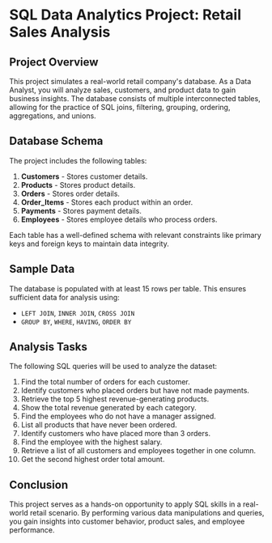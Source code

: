 # SQL Data Analytics Project: Retail Sales Analysis

## Project Overview

This project simulates a real-world retail company's database. As a Data Analyst, you will analyze sales, customers, and product data to gain business insights. The database consists of multiple interconnected tables, allowing for the practice of SQL joins, filtering, grouping, ordering, aggregations, and unions.

## Database Schema

The project includes the following tables:

1. **Customers** - Stores customer details.
2. **Products** - Stores product details.
3. **Orders** - Stores order details.
4. **Order_Items** - Stores each product within an order.
5. **Payments** - Stores payment details.
6. **Employees** - Stores employee details who process orders.

Each table has a well-defined schema with relevant constraints like primary keys and foreign keys to maintain data integrity.

## Sample Data

The database is populated with at least 15 rows per table. This ensures sufficient data for analysis using:

- `LEFT JOIN`, `INNER JOIN`, `CROSS JOIN`
- `GROUP BY`, `WHERE`, `HAVING`, `ORDER BY`

## Analysis Tasks

The following SQL queries will be used to analyze the dataset:

1. Find the total number of orders for each customer.
2. Identify customers who placed orders but have not made payments.
3. Retrieve the top 5 highest revenue-generating products.
4. Show the total revenue generated by each category.
5. Find the employees who do not have a manager assigned.
6. List all products that have never been ordered.
7. Identify customers who have placed more than 3 orders.
8. Find the employee with the highest salary.
9. Retrieve a list of all customers and employees together in one column.
10. Get the second highest order total amount.

## Conclusion

This project serves as a hands-on opportunity to apply SQL skills in a real-world retail scenario. By performing various data manipulations and queries, you gain insights into customer behavior, product sales, and employee performance.
